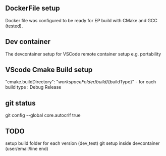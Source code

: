 ## DockerFile setup 
Docker file was configured to be ready for EP build with CMake and GCC (tested).  

## Dev container
The devcontainer setup for VSCode remote container setup e.g. portability

## VScode Cmake Build setup
"cmake.buildDirectory": "${workspaceFolder}/build/${buildType}" - for each build type : Debug Release

## git status
 git config --global core.autocrlf true

## TODO
 setup build folder for each version (dev_test)
 git setup inside devcontainer (user/email/line end)




